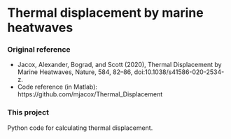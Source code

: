 # Thermal displacement by marine heatwaves

<h3>Original reference </h3>
<ul>
<li>Jacox, Alexander, Bograd, and Scott (2020), Thermal Displacement by Marine Heatwaves, Nature, 584, 82–86, doi:10.1038/s41586-020-2534-z.<br></li>
<li>Code reference (in Matlab): https://github.com/mjacox/Thermal_Displacement</li>
</ul>

<h3>This project</h3>

Python code for calculating thermal displacement.
